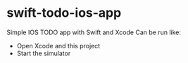 # swift-todo-ios-app

Simple IOS TODO app with Swift and Xcode
Can be run like:
* Open Xcode and this project
* Start the simulator
